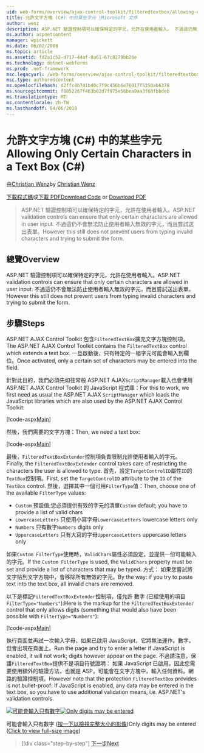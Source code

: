 ```yaml
---
uid: web-forms/overview/ajax-control-toolkit/filteredtextbox/allowing-only-certain-characters-in-a-text-box-cs
title: 允許文字方塊 (C#) 中的某些字元 |Microsoft 文件
author: wenz
description: ASP.NET 驗證控制項可以確保特定的字元，允許在使用者輸入。 不過這仍無法防止使用者輸入不正確...
ms.author: aspnetcontent
manager: wpickett
ms.date: 06/02/2008
ms.topic: article
ms.assetid: fd2a1c52-d717-44af-8a61-67c8279bb26e
ms.technology: dotnet-webforms
ms.prod: .net-framework
msc.legacyurl: /web-forms/overview/ajax-control-toolkit/filteredtextbox/allowing-only-certain-characters-in-a-text-box-cs
msc.type: authoredcontent
ms.openlocfilehash: d2ffc4b741bd0c7f9c456b6e76017f5350ab6378
ms.sourcegitcommit: f8852267f463b62d7f975e56bea9aa3f68fbbdeb
ms.translationtype: MT
ms.contentlocale: zh-TW
ms.lasthandoff: 04/06/2018
---
```

<a name="allowing-only-certain-characters-in-a-text-box-c"></a><span data-ttu-id="bb599-104">允許文字方塊 (C#) 中的某些字元</span><span class="sxs-lookup"><span data-stu-id="bb599-104">Allowing Only Certain Characters in a Text Box (C#)</span></span>
====================
<span data-ttu-id="bb599-105">由[Christian Wenz](https://github.com/wenz)</span><span class="sxs-lookup"><span data-stu-id="bb599-105">by [Christian Wenz](https://github.com/wenz)</span></span>

<span data-ttu-id="bb599-106">[下載程式碼](http://download.microsoft.com/download/4/c/2/4c2def7a-0d23-4055-91f9-1f18504167d7/FilteredTextBox0.cs.zip)或[下載 PDF](http://download.microsoft.com/download/b/6/a/b6ae89ee-df69-4c87-9bfb-ad1eb2b23373/filteredtextbox0CS.pdf)</span><span class="sxs-lookup"><span data-stu-id="bb599-106">[Download Code](http://download.microsoft.com/download/4/c/2/4c2def7a-0d23-4055-91f9-1f18504167d7/FilteredTextBox0.cs.zip) or [Download PDF](http://download.microsoft.com/download/b/6/a/b6ae89ee-df69-4c87-9bfb-ad1eb2b23373/filteredtextbox0CS.pdf)</span></span>

> <span data-ttu-id="bb599-107">ASP.NET 驗證控制項可以確保特定的字元，允許在使用者輸入。</span><span class="sxs-lookup"><span data-stu-id="bb599-107">ASP.NET validation controls can ensure that only certain characters are allowed in user input.</span></span> <span data-ttu-id="bb599-108">不過這仍不會無法防止使用者輸入無效的字元，而且嘗試送出表單。</span><span class="sxs-lookup"><span data-stu-id="bb599-108">However this still does not prevent users from typing invalid characters and trying to submit the form.</span></span>


## <a name="overview"></a><span data-ttu-id="bb599-109">總覽</span><span class="sxs-lookup"><span data-stu-id="bb599-109">Overview</span></span>

<span data-ttu-id="bb599-110">ASP.NET 驗證控制項可以確保特定的字元，允許在使用者輸入。</span><span class="sxs-lookup"><span data-stu-id="bb599-110">ASP.NET validation controls can ensure that only certain characters are allowed in user input.</span></span> <span data-ttu-id="bb599-111">不過這仍不會無法防止使用者輸入無效的字元，而且嘗試送出表單。</span><span class="sxs-lookup"><span data-stu-id="bb599-111">However this still does not prevent users from typing invalid characters and trying to submit the form.</span></span>

## <a name="steps"></a><span data-ttu-id="bb599-112">步驟</span><span class="sxs-lookup"><span data-stu-id="bb599-112">Steps</span></span>

<span data-ttu-id="bb599-113">ASP.NET AJAX Control Toolkit 包含`FilteredTextBox`擴充文字方塊控制項。</span><span class="sxs-lookup"><span data-stu-id="bb599-113">The ASP.NET AJAX Control Toolkit contains the `FilteredTextBox` control which extends a text box.</span></span> <span data-ttu-id="bb599-114">一旦啟動後，只有特定的一組字元可能會輸入到欄位。</span><span class="sxs-lookup"><span data-stu-id="bb599-114">Once activated, only a certain set of characters may be entered into the field.</span></span>

<span data-ttu-id="bb599-115">針對此目的，我們必須先如往常般 ASP.NET AJAX`ScriptManager`載入也會使用 ASP.NET AJAX Control Toolkit 的 JavaScript 程式庫：</span><span class="sxs-lookup"><span data-stu-id="bb599-115">For this to work, we first need as usual the ASP.NET AJAX `ScriptManager` which loads the JavaScript libraries which are also used by the ASP.NET AJAX Control Toolkit:</span></span>

[!code-aspx[Main](allowing-only-certain-characters-in-a-text-box-cs/samples/sample1.aspx)]

<span data-ttu-id="bb599-116">然後，我們需要的文字方塊：</span><span class="sxs-lookup"><span data-stu-id="bb599-116">Then, we need a text box:</span></span>

[!code-aspx[Main](allowing-only-certain-characters-in-a-text-box-cs/samples/sample2.aspx)]

<span data-ttu-id="bb599-117">最後，`FilteredTextBoxExtender`控制項負責限制允許使用者輸入的字元。</span><span class="sxs-lookup"><span data-stu-id="bb599-117">Finally, the `FilteredTextBoxExtender` control takes care of restricting the characters the user is allowed to type.</span></span> <span data-ttu-id="bb599-118">首先，設定`TargetControlID`屬性`ID`的`TextBox`控制項。</span><span class="sxs-lookup"><span data-stu-id="bb599-118">First, set the `TargetControlID` attribute to the `ID` of the `TextBox` control.</span></span> <span data-ttu-id="bb599-119">然後，選擇其中一個可用`FilterType`值：</span><span class="sxs-lookup"><span data-stu-id="bb599-119">Then, choose one of the available `FilterType` values:</span></span>

- <span data-ttu-id="bb599-120">`Custom` 預設值;您必須提供有效的字元的清單</span><span class="sxs-lookup"><span data-stu-id="bb599-120">`Custom` default; you have to provide a list of valid chars</span></span>
- <span data-ttu-id="bb599-121">`LowercaseLetters` 只使用小寫字母</span><span class="sxs-lookup"><span data-stu-id="bb599-121">`LowercaseLetters` lowercase letters only</span></span>
- <span data-ttu-id="bb599-122">`Numbers` 只有數字</span><span class="sxs-lookup"><span data-stu-id="bb599-122">`Numbers` digits only</span></span>
- <span data-ttu-id="bb599-123">`UppercaseLetters` 只有大寫的字母</span><span class="sxs-lookup"><span data-stu-id="bb599-123">`UppercaseLetters` uppercase letters only</span></span>

<span data-ttu-id="bb599-124">如果`Custom FilterType`使用時，`ValidChars`屬性必須設定，並提供一份可能輸入的字元。</span><span class="sxs-lookup"><span data-stu-id="bb599-124">If the `Custom FilterType` is used, the `ValidChars` property must be set and provide a list of characters that may be typed.</span></span> <span data-ttu-id="bb599-125">方式： 如果您嘗試將文字貼到文字方塊中，會移除所有無效的字元。</span><span class="sxs-lookup"><span data-stu-id="bb599-125">By the way: if you try to paste text into the text box, all invalid chars are removed.</span></span>

<span data-ttu-id="bb599-126">以下是標記`FilteredTextBoxExtender`控制項，僅允許 數字 (已經使用的項目`FilterType="Numbers"`):</span><span class="sxs-lookup"><span data-stu-id="bb599-126">Here is the markup for the `FilteredTextBoxExtender` control that only allows digits (something that would also have been possible with `FilterType="Numbers"`):</span></span>

[!code-aspx[Main](allowing-only-certain-characters-in-a-text-box-cs/samples/sample3.aspx)]

<span data-ttu-id="bb599-127">執行頁面並再試一次輸入字母，如果已啟用 JavaScript，它將無法運作。數字，但會出現在頁面上。</span><span class="sxs-lookup"><span data-stu-id="bb599-127">Run the page and try to enter a letter if JavaScript is enabled, it will not work; digits however appear on the page.</span></span> <span data-ttu-id="bb599-128">不過請注意，保護`FilteredTextBox`提供不是項目符號證明： 如果 JavaScript 已啟用，因此您需要使用額外的驗證方法，也就是 ASP，可能會在文字方塊中，輸入任何資料。網路的驗證控制項。</span><span class="sxs-lookup"><span data-stu-id="bb599-128">However note that the protection `FilteredTextBox` provides is not bullet-proof: If JavaScript is enabled, any data may be entered in the text box, so you have to use additional validation means, i.e. ASP.NET's validation controls.</span></span>


<span data-ttu-id="bb599-129">[![可能會輸入只有數字](allowing-only-certain-characters-in-a-text-box-cs/_static/image2.png)](allowing-only-certain-characters-in-a-text-box-cs/_static/image1.png)</span><span class="sxs-lookup"><span data-stu-id="bb599-129">[![Only digits may be entered](allowing-only-certain-characters-in-a-text-box-cs/_static/image2.png)](allowing-only-certain-characters-in-a-text-box-cs/_static/image1.png)</span></span>

<span data-ttu-id="bb599-130">可能會輸入只有數字 ([按一下以檢視完整大小的影像](allowing-only-certain-characters-in-a-text-box-cs/_static/image3.png))</span><span class="sxs-lookup"><span data-stu-id="bb599-130">Only digits may be entered ([Click to view full-size image](allowing-only-certain-characters-in-a-text-box-cs/_static/image3.png))</span></span>

> [!div class="step-by-step"]
> [<span data-ttu-id="bb599-131">下一步</span><span class="sxs-lookup"><span data-stu-id="bb599-131">Next</span></span>](allowing-only-certain-characters-in-a-text-box-vb.md)

